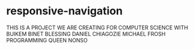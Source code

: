 # responsive-navigation
THIS IS A PROJECT WE ARE CREATING FOR COMPUTER SCIENCE WITH
BUIKEM
BINET
BLESSING
DANIEL
CHIAGOZIE
MICHAEL
FROSH
PROGRAMMING QUEEN
NONSO
